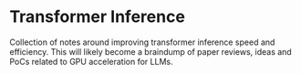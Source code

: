 # Transformer Inference

Collection of notes around improving transformer inference speed and efficiency. This will likely become a braindump of paper reviews, ideas and PoCs related to GPU acceleration for LLMs.
